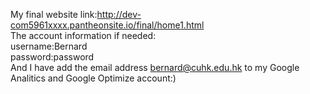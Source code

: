 My final website link:http://dev-com5961xxxx.pantheonsite.io/final/home1.html</br>
The account information if needed:</br>
username:Bernard </br>
password:password</br>
And I have add the email address bernard@cuhk.edu.hk to my Google Analitics and Google Optimize account:)
